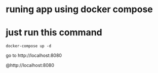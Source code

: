 

# runing app using docker compose 
# just run this command

    docker-compose up -d

go to http://localhost:8080

@http://localhost:8080
